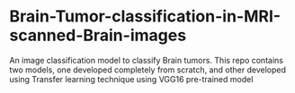 # Brain-Tumor-classification-in-MRI-scanned-Brain-images
An image classification model to classify Brain tumors. This repo contains two models, one developed completely from scratch, and other developed using Transfer learning technique using VGG16 pre-trained model
